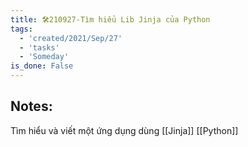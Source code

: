 ```yaml
---
title: 🛠️210927-Tìm hiểu Lib Jinja của Python
tags:
  - 'created/2021/Sep/27'
  - 'tasks'
  - 'Someday'
is_done: False
---
```


## Notes:
Tìm hiểu và viết một ứng dụng dùng [[Jinja]] [[Python]]